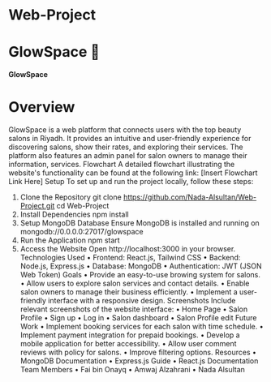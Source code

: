 # Web-Project
# GlowSpace 🌟

**GlowSpace** 
# Overview
GlowSpace is a web platform that connects users with the top beauty salons in Riyadh. It provides an intuitive and user-friendly experience for discovering salons, show their rates, and exploring their services. The platform also features an admin panel for salon owners to manage their information, services.
Flowchart
A detailed flowchart illustrating the website's functionality can be found at the following link: [Insert Flowchart Link Here]
Setup
To set up and run the project locally, follow these steps:
1.	Clone the Repository
git clone https://github.com/Nada-Alsultan/Web-Project.git
cd Web-Project
2.	Install Dependencies
npm install  
3.	Setup MongoDB Database
Ensure MongoDB is installed and running on mongodb://0.0.0.0:27017/glowspace
4.	Run the Application
npm start  
5.	Access the Website 
Open http://localhost:3000 in your browser.
Technologies Used
•	Frontend: React.js, Tailwind CSS
•	Backend: Node.js, Express.js
•	Database: MongoDB
•	Authentication: JWT (JSON Web Token)
Goals
•	Provide an easy-to-use browing system for salons.
•	Allow users to explore salon services and contact details.
•	Enable salon owners to manage their business efficiently.
•	Implement a user-friendly interface with a responsive design.
Screenshots
Include relevant screenshots of the website interface:
•	Home Page
•	Salon Profile
•	Sign up
•	Log in 
•	Salon dashboard 
•	Salon Profile edit
Future Work
•	Implement booking services for each salon with time schedule.
•	Implement payment integration for prepaid bookings.
•	Develop a mobile application for better accessibility.
•	Allow user comment reviews with policy for salons.
•	Improve filtering options.
Resources
•	MongoDB Documentation
•	Express.js Guide
•	React.js Documentation
Team Members
•	Fai bin Onayq
•	Amwaj Alzahrani
•	Nada Alsultan


